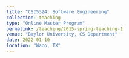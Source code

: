 ```yaml
---
title: "CSI5324: Software Engineering"
collection: teaching
type: "Online Master Program"
permalink: /teaching/2015-spring-teaching-1
venue: "Baylor University, CS Department"
date: 2022-01-10
location: "Waco, TX"
---
```



